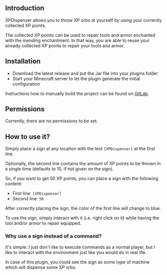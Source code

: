## Introduction

XPDispenser allows you to throw XP orbs at yourself by using your currently collected XP points.

The collected XP points can be used to repair tools and armor enchanted with the mending enchantment. In that way, you are able to reuse your already collected XP points to repair your tools and armor.

## Installation

* Download the latest release and put the Jar file into your plugins folder
* Start your Minecraft server to let the plugin generate the initial configuration

Instructions how to manually build the project can be found on [GitLab](https://gitlab.com/Programie/XPDispenser).

## Permissions

Currently, there are no permissions to be set.

## How to use it?

Simply place a sign at any location with the text `[XPDispenser]` at the first line.

Optionally, the second line contains the amount of XP points to be thrown in a single time (defaults to 10, if not given on the sign).

So, if you want to get 50 XP points, you can place a sign with the following content:

* First line: `[XPDispenser]`
* Second line: `50`

After correctly placing the sign, the color of the first line will change to blue.

To use the sign, simply interact with it (i.e. right click on it) while having the tool and/or armor to repair equipped.

### Why use a sign instead of a command?

It's simple: I just don't like to execute commands as a normal player, but I like to interact with the environment just like you would do in real life.

In case of this plugin, you could see the sign as some type of machine which will dispense some XP orbs.